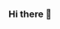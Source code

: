 ### Hi there 👋

<!--
**RyanFischbach/RyanFischbach** is a ✨ _special_ ✨ repository because its `README.md` (this file) appears on your GitHub profile.

Welcome to my GitHub Page.

You can also find me @
LinkedIn: https://www.linkedin.com/in/ryan-fischbach/
-->
